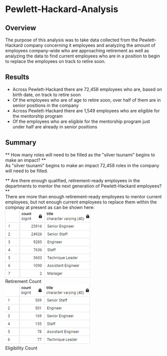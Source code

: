 # Pewlett-Hackard-Analysis

## Overview
The purpose of this analysis was to take data collected from the Pewlett-Hackard company concerning it employees and analyzing the amount of employees company-wide who are approaching retirement as well as analyzing the data to find current employees who are in a position to begin to replace the employees on track to retire soon.

## Results
- Across Pewlett-Hackard there are 72,458 employees who are, based on birth date, on track to retire soon
- Of the employees who are of age to retire soon, over half of them are in senior positions in the company
- Across Pewlett-Hackard there are 1,549 employees who are eligible for the mentorship program
- Of the employees who are eligible for the mentorship program just under half are already in senior positions

## Summary
** How many roles will need to be filled as the "silver tsunami" begins to make an impact? ** <br/>
As "silver tsunami" begins to make an impact 72,458 roles in the company will need to be filled.

** Are there enough qualified, retirement-ready employees in the departments to mentor the next generation of Pewlett-Hackard employees? ** <br/> 
There are more than enough retirement-ready employees to mentor current employees, but not enough current employees to replace them within the compnay at present as can be shown here: <br/>
![This is an image](https://github.com/smwhng/Pewlett-Hackard-Analysis/blob/main/retirement_counts.PNG) <br/>
Retirement Count <br/>
![This is an image](https://github.com/smwhng/Pewlett-Hackard-Analysis/blob/main/mentorship_eligible_counts.PNG) <br/>
Eligibility Count <br/>
